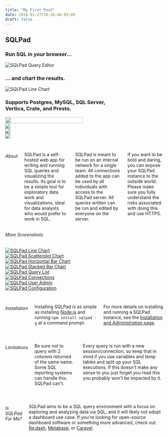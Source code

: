 ```yaml
---
title: "My First Post"
date: 2018-01-27T10:36:46-05:00
draft: false
---
```


     
<section class="header">
  <div class="row">
    <h1>SQLPad</h1>
  </div>
  <div class="row">
    <h3>Run SQL in your browser...</h3>
    <p><img class="u-max-full-width" src="images/screenshots/query-editor.png" alt="SQLPad Query Editor" /></p>
  </div>
  <div class="row">
    <h3>... and chart the results.</h3>
    <p><img class="u-max-full-width" src="images/screenshots/chart-line.png" alt="SQLPad Line Chart" /></p>
  </div>
  <h3>
      Supports Postgres, MySQL, SQL Server, <br /> Vertica, Crate, and Presto.
  </h3>
  <div class="value-props row">
    <div class="three columns value-prop">
      <img style="width: 70%;" src="images/logo-postgresql.png" />
    </div>
    <div class="three columns value-prop">
      <img class="u-max-full-width" src="images/logo-mysql.png" />
    </div>
    <div class="three columns value-prop">
      <img class="u-max-full-width" src="images/logo-sql-server.png" />
    </div>
    <div class="three columns value-prop">
      <img class="u-max-full-width" src="images/logo-vertica.jpg" />
    </div>
  </div>
</section>
    
    
<div class="docs-section" id="about">
  <div class="row">
    <div class="two columns">
      <p> </p>
    </div>
    <div class="eight columns">
      <h6 class="docs-header">About</h6>
      <p>
        SQLPad is a self-hosted web app for writing and running SQL queries 
        and visualizing the results. Its goal is to be a simple tool for
        exploratory data work and visualizations, ideal for
        data analysts who would prefer to work in SQL.
      </p>
      <p>
        SQLPad is meant to be run on an internal network for a single team. 
        All connections added to the app can be used by all individuals with access 
        to the SQLPad server. All queries written can be run and edited by everyone on 
        the server.
      </p>
      <p>
        If you want to be bold and daring, you can expose your SQLPad instance 
        to the outside world. Please make sure you fully understand the risks 
        associated with doing this and use HTTPS.
      </p>
    </div>
  </div>
</div>
  
  
<div class="docs-section">
  <h6 class="docs-header">More Screenshots</h6>
  <div class="row">
    <div class="six columns">
      <a href="images/screenshots/chart-line.png">
        <img class="u-max-full-width" src="images/screenshots/chart-line.png" alt="SQLPad Line Chart" />
      </a>
    </div>
    <div class="six columns">
      <a href="images/screenshots/chart-plot.png">
        <img class="u-max-full-width" src="images/screenshots/chart-plot.png" alt="SQLPad Scatterplot Chart" />
      </a>
    </div>
  </div>
  <div class="row">
    <div class="six columns">
      <a href="images/screenshots/chart-horizontal-bar.png">
        <img class="u-max-full-width" src="images/screenshots/chart-horizontal-bar.png" alt="SQLPad Horizontal Bar Chart" />
      </a>
    </div>
    <div class="six columns">
      <a href="images/screenshots/chart-stacked-bar.png">
        <img class="u-max-full-width" src="images/screenshots/chart-stacked-bar.png" alt="SQLPad Stacked Bar Chart" />
      </a>
    </div>
  </div>
  <div class="row">
    <div class="six columns">
      <a href="images/screenshots/queries.png">
        <img class="u-max-full-width" src="images/screenshots/queries.png" alt="SQLPad Query List" />
      </a>
    </div>
    <div class="six columns">
      <a href="images/screenshots/connections.png">
        <img class="u-max-full-width" src="images/screenshots/connections.png" alt="SQLPad Connections" />
      </a>
    </div>
  </div>
  <div class="row">
    <div class="six columns">
      <a href="images/screenshots/users.png">
        <img class="u-max-full-width" src="images/screenshots/users.png" alt="SQLPad User Admin" />
      </a>
    </div>
    <div class="six columns">
      <a href="images/screenshots/configuration.png">
        <img class="u-max-full-width" src="images/screenshots/configuration.png" alt="SQLPad Configuration" />
      </a>
    </div>
  </div>
</div>
    
    
<div class="docs-section" id="installation">
    <div class="row">
        <div class="two columns">
            <p> </p>
        </div>
        <div class="columns eight">
            <h6 class="docs-header">Installation</h6>
            <p>
            Installing SQLPad is as simple as installing <a href="https://nodejs.org/">Node.js</a> 
            and running <code>npm install sqlpad -g</code> at a command prompt.
            </p>
            <p>
            For more details on installing and running a SQLPad instance, 
            see the <a href="installation-and-administration">Installation and Administration page</a>.
            </p>
        </div>
    </div>
</div>

<div class="docs-section" id="limitations">
    <div class="row">
        <div class="two columns">
            <p> </p>
        </div>
        <div class="eight columns">
            <h6 class="docs-header">Limitations</h6>
            <p>
                Be sure not to query with 2 columns returned of the same name. 
                Some SQL reporting systems can handle this. SQLPad can't.
            </p>
            <p>
                Every query is run with a new session/connection, so keep 
                that in mind if you use variables and temp tables and 
                split up your SQL executions. If this doesn't make any sense 
                to you just forget you read this you probably won't be impacted by it.
            </p>
        </div>
        <div class="four columns"></div>
    </div>
</div>

<div class="docs-section" id="alternatives">
    <div class="row">
        <div class="two columns">
            <p> </p>
        </div>
        <div class="eight columns">
            <h6 class="docs-header">Is SQLPad For Me?</h6>
            <p>
                SQLPad aims to be a SQL query environment with a focus on exploring and analyzing data via SQL,
                and it will likely not adopt a dashboard use case. 
                If you're looking for open-source dashboard software or something more advanced, 
                check out <a href="http://redash.io/">Re:dash</a>, 
                <a href="http://www.metabase.com/">Metabase</a>, 
                or <a href="https://github.com/airbnb/caravel">Caravel</a>.
            </p>
        </div>
        <div class="four columns"></div>
    </div>
</div>
